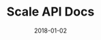 ---
layout: site
title: "Scale API Docs"
date: 2018-01-02
categories: [developer-tools]
version: 1.3.12
major: 1
minor: 3
patch: 12
slug: scale-api-docs
link: http://docs.scaleapi.com/
permalink: /sites/:slug
---